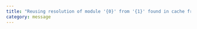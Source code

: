 ```yaml
---
title: "Reusing resolution of module '{0}' from '{1}' found in cache from location '{2}', it was successfully resolved to '{3}'."
category: message
---
```

